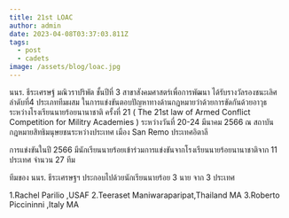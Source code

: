 ```yaml
---
title: 21st LOAC
author: admin
date: 2023-04-08T03:37:03.811Z
tags:
  - post
  - cadets
image: /assets/blog/loac.jpg
---
```

นนร. ธีระเศรษฐ์ มณิวราปริพัต ชั้นปีที่ 3 สาขาสังคมศาสตร์เพื่อการพัฒนา ได้รับรางวัลรองชนะเลิศลำดับที่4 ประเภททีมผสม ในการแข่งขันตอบปัญหาทางด้านกฎหมายว่าด้วยการขัดกันด้วยอาวุธ ระหว่างโรงเรียนนายร้อยนานาชาติ ครั้งที่ 21 ( The 21st law of Armed Conflict Competition for Militry Academies ) ระหว่างวันที่ 20-24 มีนาคม 2566 ณ สถาบันกฎหมายสิทธิมนุษยชนระหว่างประเทศ เมือง San Remo ประเทศอิตาลี 

การแข่งขันในปี 2566  มีนักเรียนนายร้อยเข้าร่วมการแข่งขันจากโรงเรียนนายร้อยนานาชาติจาก 11 ประเทศ จำนวน 27 ทีม

ทีมของ นนร. ธีระเศรษฐฯ ประกอบไปด้วยนักเรียนนายร้อย 3 นาย จาก 3 ประเทศ 

1.Rachel Parilio ,USAF
2.Teeraset Maniwaraparipat,Thailand MA
3.Roberto Piccininni ,Italy MA